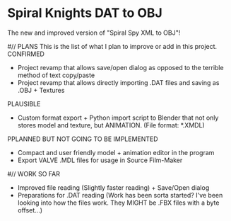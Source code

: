 # Spiral Knights DAT to OBJ
The new and improved version of "Spiral Spy XML to OBJ"!

#// PLANS
This is the list of what I plan to improve or add in this project.
CONFIRMED
 - Project revamp that allows save/open dialog as opposed to the terrible method of text copy/paste
 - Project revamp that allows directly importing .DAT files and saving as .OBJ + Textures

PLAUSIBLE
 - Custom format export + Python import script to Blender that not only stores model and texture, but ANIMATION. (File format: *.XMDL)

PPLANNED BUT NOT GOING TO BE IMPLEMENTED
 - Compact and user friendly model + animation editor in the program
 - Export VALVE .MDL files for usage in Source Film-Maker


#// WORK SO FAR
 - Improved file reading (Slightly faster reading) + Save/Open dialog
 - Preparations for .DAT reading (Work has been sorta started? I've been looking into how the files work. They MIGHT be .FBX files with a byte offset...)
